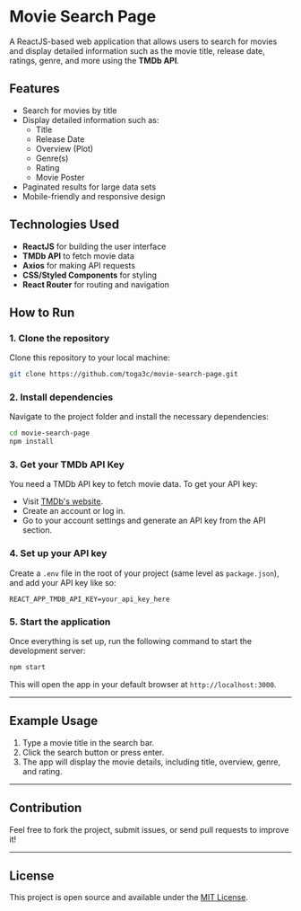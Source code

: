
# Movie Search Page

A ReactJS-based web application that allows users to search for movies and display detailed information such as the movie title, release date, ratings, genre, and more using the **TMDb API**.

## Features

- Search for movies by title
- Display detailed information such as:
  - Title
  - Release Date
  - Overview (Plot)
  - Genre(s)
  - Rating
  - Movie Poster
- Paginated results for large data sets
- Mobile-friendly and responsive design

## Technologies Used

- **ReactJS** for building the user interface
- **TMDb API** to fetch movie data
- **Axios** for making API requests
- **CSS/Styled Components** for styling
- **React Router** for routing and navigation

## How to Run

### 1. Clone the repository

Clone this repository to your local machine:

```bash
git clone https://github.com/toga3c/movie-search-page.git
```

### 2. Install dependencies

Navigate to the project folder and install the necessary dependencies:

```bash
cd movie-search-page
npm install
```

### 3. Get your TMDb API Key

You need a TMDb API key to fetch movie data. To get your API key:

- Visit [TMDb's website](https://www.themoviedb.org/).
- Create an account or log in.
- Go to your account settings and generate an API key from the API section.

### 4. Set up your API key

Create a `.env` file in the root of your project (same level as `package.json`), and add your API key like so:

```
REACT_APP_TMDB_API_KEY=your_api_key_here
```

### 5. Start the application

Once everything is set up, run the following command to start the development server:

```bash
npm start
```

This will open the app in your default browser at `http://localhost:3000`.

---

## Example Usage

1. Type a movie title in the search bar.
2. Click the search button or press enter.
3. The app will display the movie details, including title, overview, genre, and rating.

---

## Contribution

Feel free to fork the project, submit issues, or send pull requests to improve it!

---

## License

This project is open source and available under the [MIT License](LICENSE).
